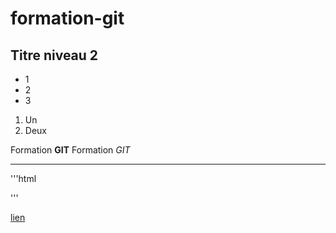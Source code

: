 # formation-git

## Titre niveau 2

+ 1
+ 2
+ 3

1. Un
2. Deux

Formation **GIT**
Formation *GIT*

---

'''html
<html><html>
'''

[lien](http://google.fr)